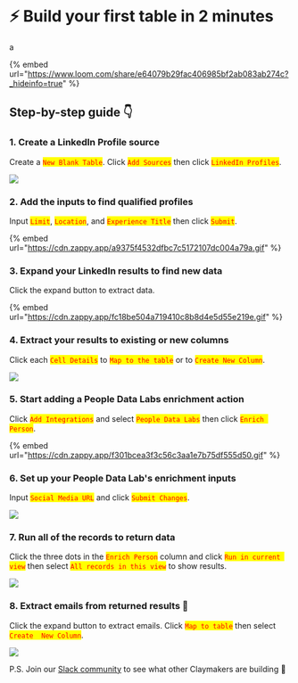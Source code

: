 # ⚡ Build your first table in 2 minutes

a

{% embed url="https://www.loom.com/share/e64079b29fac406985bf2ab083ab274c?_hideinfo=true" %}

## Step-by-step guide 👇

### 1.  Create a LinkedIn Profile source

Create a <mark style="color:red;">`New Blank Table`</mark>. Click <mark style="color:red;">`Add Sources`</mark> then click <mark style="color:red;">`LinkedIn Profiles`</mark>.

![](broken-reference)

### 2.  Add the inputs to find qualified profiles

Input <mark style="color:red;">`Limit`</mark>, <mark style="color:red;">`Location`</mark>, and <mark style="color:red;">`Experience Title`</mark> then click <mark style="color:red;">`Submit`</mark>.

{% embed url="https://cdn.zappy.app/a9375f4532dfbc7c5172107dc004a79a.gif" %}

### 3.  Expand your LinkedIn results to find new data

Click the expand button to extract data.&#x20;

{% embed url="https://cdn.zappy.app/fc18be504a719410c8b8d4e5d55e219e.gif" %}

### 4.  Extract your results to existing or new columns

Click each <mark style="color:red;">`Cell Details`</mark> to <mark style="color:red;">`Map to the table`</mark> or to <mark style="color:red;">`Create New Column`</mark>.

![](broken-reference)

### 5.  Start adding a People Data Labs enrichment action&#x20;

Click <mark style="color:red;">`Add Integrations`</mark> and select <mark style="color:red;">`People Data Labs`</mark> then click <mark style="color:red;">`Enrich Person`</mark>.&#x20;

{% embed url="https://cdn.zappy.app/f301bcea3f3c56c3aa1e7b75df555d50.gif" %}

### 6.  Set up your People Data Lab's enrichment inputs

Input <mark style="color:red;">`Social Media URL`</mark> and click <mark style="color:red;">`Submit Changes`</mark>.

![](broken-reference)

### 7.  Run all of the records to return data

Click the three dots in the <mark style="color:red;">`Enrich Person`</mark> column and click <mark style="color:red;">`Run in current view`</mark> then select <mark style="color:red;">`All records in this view`</mark> to show results.&#x20;

![](broken-reference)

### 8.  Extract emails from returned results 🥳

Click the expand button to extract emails. Click <mark style="color:red;">`Map to table`</mark> then select <mark style="color:red;">`Create  New Column`</mark>.

![](broken-reference)

P.S. Join our [Slack community](http://clay.com/slack) to see what other Claymakers are building :eyes:
